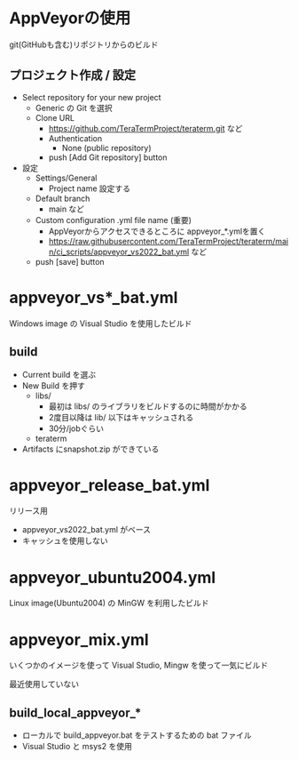 ﻿AppVeyorの使用
==============

git(GitHubも含む)リポジトリからのビルド

## プロジェクト作成 / 設定

- Select repository for your new project
  - Generic の Git を選択
  - Clone URL
    - https://github.com/TeraTermProject/teraterm.git など
    - Authentication
      - None (public repository)
    - push [Add Git repository] button
- 設定
  - Settings/General
    - Project name 設定する
  - Default branch
    - main など
  - Custom configuration .yml file name (重要)
    - AppVeyorからアクセスできるところに appveyor_*.ymlを置く
    - https://raw.githubusercontent.com/TeraTermProject/teraterm/main/ci_scripts/appveyor_vs2022_bat.yml など
  - push [save] button

appveyor_vs*_bat.yml
====================

Windows image の Visual Studio を使用したビルド

## build

- Current build を選ぶ
- New Build を押す
  - libs/
    - 最初は libs/ のライブラリをビルドするのに時間がかかる
    - 2度目以降は lib/ 以下はキャッシュされる
    - 30分/jobぐらい
  - teraterm
- Artifacts にsnapshot.zip ができている


appveyor_release_bat.yml
========================

リリース用

- appveyor_vs2022_bat.yml がベース
- キャッシュを使用しない


appveyor_ubuntu2004.yml
=======================

Linux image(Ubuntu2004) の MinGW を利用したビルド


appveyor_mix.yml
================

いくつかのイメージを使って Visual Studio, Mingw を使って一気にビルド

最近使用していない

## build_local_appveyor_*

- ローカルで build_appveyor.bat をテストするための bat ファイル
- Visual Studio と msys2 を使用
